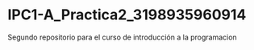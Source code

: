 # IPC1-A_Practica2_3198935960914
Segundo repositorio para el curso de introducción a la programacion
